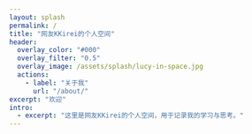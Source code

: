 ```yaml
---
layout: splash
permalink: /
title: "网友KKirei的个人空间"
header:
  overlay_color: "#000"
  overlay_filter: "0.5"
  overlay_image: /assets/splash/lucy-in-space.jpg
  actions:
    - label: "关于我"
      url: "/about/"
excerpt: "欢迎"
intro:
  - excerpt: "这里是网友KKirei的个人空间，用于记录我的学习与思考。"
---
```


